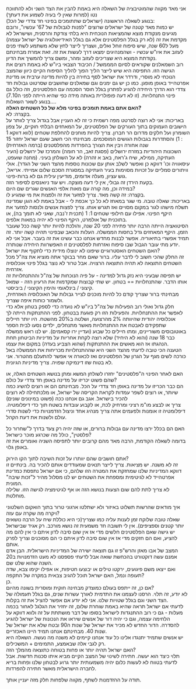 אני מאד מקווה שהמוטיבציה של השאלה היא באמת להבין את הצד השני ולא להתווכח נטו (למרות שאין לי בעיה לשמוע את דעתך)  
בנוגע לשאלה הראשונה (ישראלים שתתומכים בפינוי חד צדדי של *הכל*):  
יש כמות מאד קטנה של ישראלים שרוצים "לפנות לגבולות של 67' עכשיו", ורובם מגיעים מנקודת מוצא שהמציאות הנוכחית היא בלתי צודקת והרסנית, ושישראל לא מקדמת את זה (לא רק בגלל הפלסטינים אלא גם בגלל האידיאולוגיה של ישראל עצמה) מעל ל60 שנה, שיש סיפוח זוחל ואלים, ושצריך לייצר לחץ שלא משתמע לשתי פנים לעזוב את איו"ש עכשיו - ושהמנהיגים ימצאו דרך לעשות את זה. זאת אמרת מבחינתם נקודתת המוצא היא שצריכים לעזוב ומהר, ומשם צריך להמשיך את הדיון.  
רוב השמאלנים שקוראים לסיום המממשל / הכיבוד הצבאי ביו"ש לא באמת רוצים את הגישה הזו. התפיסה היא שיש לייצר הליך הפוך להליך הסיפוח הקיים כיוון שהמצב הנוכחי לא מוסרי, ודרדר את ישראל לסף בחירה בין להיות מדינה ערבית או מדינת אפרטהייד באופן מופגן. כמו כן יש גם ימנים  וגם שמאלנים שחושבים שסרטוט גבולות חד צדדי הוא הדרך היחידה להגיע לפתרון בגלל חוסר הסכמה עם הפלסטינים, וזה כולל גם פינוי התנחלויות. (זו לא דעה פופולרית באותה מידה כפי שהיא הייתה לפני ה7.10)  
בנוגע לשאר השאלות....  
**האם אתם באמת תומכים בפינוי מלא של כל השטחים האלה?**  
בקצרה: לא.  
באריכות: אני לא רוצה לסרטט מפה רשמית כי זה לא העניין אבל בגדול צריך לוותר על הישובים העמוקים בתוך העורקים של הפלסטינים, על המאחזים הבלתי חוקיים, על צפון השומרון ועל חלקים מדרום הר חברון. צריך להיות מוחנים להחלפת שטחים (לווא דווקא 1 : 1) והסתדרות בגבולות הגושים המוסכמים.  מבחינתי הכי חשוב שעם ישראל יחזור 15 שנה אחורה ויבין את הצורך בהפרדות מהפלסטנים (ברמה האזרחית)  
השכונות היהודיות במזרח ירושלים (פסגת זאב, הר חומה) והמרכז של ירושלים (העיר העתיקה, ממילא, שיח ג'ראח, באב א זהרה) לא על השולחן בעיני. (מחנה שועפט, עיסאוויה וכו' דווקא כן ואפשר לשלב אותן עם שכונות נוספות מהצד השני של הגדר). אולי וויתורים סמליים על זכויות מסוימות בעיר העתיקה במסגרת הסכם שלום אמייתי. 
אריאל, גוש עציון, מעלה אדומים, מודיעין עילית גם לא ברות-פינוי.  
בקעת הירדן זה גבולי, אין לי דעה מוצקה.  ויש עוד ניואנסים לסיפור הזה.   
במידה וכן, מה קורה עם מאות אלפי האנשים שגרים שם היום?  
בקצרה: זה קשה מאד. צריך למזער את זה ולפצות את מי שמגיע לו.  
באריכות: שאלה טובה. מי שגר במאחז לא כל כך אכפת לי - אבל באמת לא הוגן שמדינה תשלח מישהו לגור במקום מסויים ואז תגרש אותו. צריך לפצות אנשים ולנסות למזער את היקף הפינוי. אפילו עם חילופי שטחים 1: 1 (תכנית ז'נבה, שאני לא תומך בה), או בתוכנית של אולמרט, היקף הפינוי לא יהיה במאות אלפים.   
הסיטואציה הייתה הרבה יותר פתירה לפני 20 שנה, והולכת להיות יותר קשה ככל שעובר הזמן. היקף המאחזים גדל בחסות הממשלה. העלות והכאב שבפינוי תהיה קשה יותר. זה תמיד אפשרי בתיאוריה. אפשר לבנות מחדש אנחנו כבר עשינו את זה בעבר. אבל אני לא יודע מתי עובר הגבול שבו סיפוח ואזרחות לפלסטינים זו האפשרוות היחידה שנותרה.  
 האם השטחים האסטרוגיים שיפונו לא ינוצלו מידית כדי לתקוף את ישראל?   
זה החלק שהכי חשוב לי לדבר עליו. ברור שאם מחר בבוקר אתה מוציא את צה"ל מכל השטחים התוצאה לא תהיה התוצאה הרצויה. אבל טרור לא נוצר בגלל פינוי אוכלוסיה אזרחית.    
יש תפיסה שבעיני היא נזק גדול למדינה - על פיה הנוכחות של צה"ל וההתנחלויות זה אותו הדבר. שהתנחלויות == בטחון. יש שתי קבוצות שמקדמות את הרעיון הזה - שמאל קיצוני / בינלאומי והימין הקיצוני / ביביסטי.   
מבחינתי ברור שצריך קודם כל להיות מוכנים לצייר גבולות של האוכלוסיה האזרחית, ולשמור כוחות איפה שצריך.    
חלק גדול ואולי רוב הפעילות של צה"ל ביו"ש לא נועדה כדי לספק בטחון אלא כדי לאפשר את ההתנחלויות. והפעילות הזו רק פוגעת בבטחון. לפני ההתנתקות הייתה לך אוכלוסיה יהודית שהיוותה 2% מהרצועה, ושלטה ב20% מהשטח. היו יותר חיילים שתפקידם לאבטח את ההתנחלויות מאשר מתנחלים, ילדים נסעו לבית הספר באוטובוסים משוריינים, ומתו חיילים כל שבוע (ועדיין ירו קסאמים). יש לנו ראש ממשלה כבר 18 שנה (והוא לא היחיד) שלא רוצה לקחת אחריות על מדיניות הביטחון תחת הנהגתו אז הוא מאשים את ההתנתקות (שהוא הצביע בעדה) במקום את עצמו.   
הטענה הכי טובה לדעתי מהצד השני היא שההתנחלויות מכריחות את הממשלה באל כורכה לשים מגף על הגרון של הפלסטינים ואז לכאורה אי אפשר להתעלם מהטרור. אני לא בטוח שזו דינמיקה שפויה. צריך מדיניות הגיונית.  

האם לאחר הפינוי ה"פלסטינים" יחזרו לשולחן המשא ומתן בנושא השטחים האלה, או שהם פשוט יכריזו על מדינה באופן חד צדדי על כולם?  
הם כבר הכריזו על מדינה באופן חד צדדי על הכל. מבחינתם הם או רוצים להשיג כמה שיותר, או רוצים לשפר עמדות לקראת הקריסה של ישראל, או מלכתחילה לא רוצים להכיר בישראל. אגב גם אנחנו ככה (פשוט במינונים שונים)  
צריך או לבצע מו"מ רציני ומרחיק לכת, או לקבוע עובדות בשטח תוך כדי דיפלומטיה. דיפלומטיה זו אומנות ולפעמים אתה צריך מנהיג אחד וניצול הזדמנויות כדי לשנות סדרי עולם ולשנות את דעת הקהל.  

האם הם בכלל ירצו מדינה עם גבולות ברורים, או שזה יהיה רק צעד בדרך ל"שחרור כל פלסטין", כולל מה שכרגע מוכר כישראל?  
בדומה לשאלה הקודמת, הרבה מאד מהם קרובים יותר לתפיסה השניה ואומרים את זה באופן גלוי.   
 
אתם חושבים שהם יוותרו על זכות השיבה לתוך הקו הירוק?  
זה לא משנה. יש מציאות. צריך לייצר תנאים שמעודדים אותם להכיר בה. בינתיים זו דווקא המדיניות שלנו שמחזקת את המטרה הזו שלהם, כי אם ישראל נתפסת כמדינת אפרטהייד לא לגיטימית ומספחת את השטחים יש לנו מסלול מהיר ל"זכות שיבה" המונית.   
לא צריך לתת להם שום הצעות בנושא הזה או אף לגיטימציה לגישה הזו. שלילה מוחלטת.   

איך מודאים שהרשות תשלוט באיזור ולא ישתלטו ארגוני טרור בתוך הואקום השלטוני ויקרה מה שקרה עם עזה?  
שאלה טובה שלוקח זמן לענות עליה כמו שצריך(כי היא כוללת שיח על הרבה נושאים יותר קטנים וספציפים). אין לי תשובה חד משמעית זה נושא מורכב. רק אגיד שבישראל יש גישה שאם הפלסטינים חלשים מדי אז אין שום סיבה לדון איתם כי אין להם מה להציע, ואם הם חזקים מדי אז אין שום סיבה לדון איתם כי הם מסוכנים וצריך לפרק אותם.  
המצב של אבו מאזן והרש"פ זו גם תוצאה ישירה של המדיניות הישראלית. הבן אדם אמנם עשה דוקטורט בהכחשת שואה אבל לדעתי פספסנו לא מעט הזדמנויות ב20 השנה שהוא שלט שם.  
ואם ייצאו משם פיגועים, ירקטו טילים או יבוצעו חטיפות, או אפילו יקימו צבא, שדה תעופה ונמל, האם ישראל תוכל להגיב צבאית במקרה של התקפה?  
כן.  
אם כן, זה ייתפס בעולם כמוצדק מבחינה חוקית ומוסרית בשונה מהיום?  
לא יודע, זה תלוי. הרסנו לעצמנו את התדמית לאורך עשרות שנים, גם בגלל תעמולה של הצד השני וגם בגלל שטויות שלנו. אני לא יודע אם אפשר להציל את זה בקלות.  
לדעתי אם ישראל תראה שהיא באמת שוחרת שלום, זה יחזיר את הגלגל לאחור בכמה מעלות - גם כי רוב ההתנגדות לישראל בסופו של דבר מושתתת על זה ולווא דווקא על הלחימה עצמה, וגם כי יהיה דור של אנשים שיראו את הנכונות של ישראל להגיע להסדרה. הדור החדש לא מכיר את ישראל של שנות ה90 ובטח שלא את ישראל של שנות 40. מבחינתם אנחנו תמיד היינו האכזריים.     
יש אנשים שתמיד יתנגדו אלינו כל עוד אנחנו קיימים לא משנה מה נעשה. השאלה היא רק לגבי אלה שבאמצע, התמימים + המשכילים.   
 האם ישראל תהיה יותר או פחות בטוחה כתוצאה מהמלך הזה?  
תלוי כיצד הוא יעשה. חתירה לשינוי של המצב הקיים מביא איתו סכנות חדשות. אבל לדעתי בטווח לא לעשות כלום יהיה משמעותית יותר גרוע לבטחון שלנו ופחות בריא לחברה הישראלית מאשר חתירה להפרדות.   

תודה על ההזדמנות לשתף, מקווה שלפחות חלק מזה יעניין אותך.   